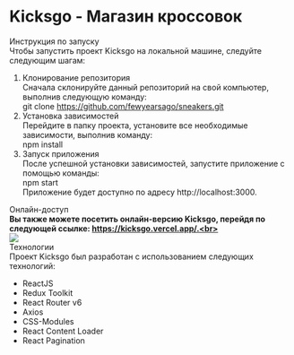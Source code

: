<h1>Kicksgo - Магазин кроссовок</h1>

Инструкция по запуску<br>
Чтобы запустить проект Kicksgo на локальной машине, следуйте следующим шагам:<br>

1. Клонирование репозитория<br>
Сначала склонируйте данный репозиторий на свой компьютер, выполнив следующую команду:<br>
git clone https://github.com/fewyearsago/sneakers.git<br>
2. Установка зависимостей<br>
Перейдите в папку проекта, установите все необходимые зависимости, выполнив команду:<br>
npm install<br>
3. Запуск приложения<br>
После успешной установки зависимостей, запустите приложение с помощью команды:<br>
npm start<br>
Приложение будет доступно по адресу http://localhost:3000.<br>

Онлайн-доступ<br>
<b>Вы также можете посетить онлайн-версию Kicksgo, перейдя по следующей ссылке: https://kicksgo.vercel.app/.<br></b><br>
<img src="https://mini.s-shot.ru/1600x0/JPEG/1600/Z100/?https%3A%2F%2Fkicksgo.vercel.app%2F">
<br>
Технологии<br>
Проект Kicksgo был разработан с использованием следующих технологий:<br>
- ReactJS
- Redux Toolkit
- React Router v6
- Axios
- CSS-Modules
- React Content Loader
- React Pagination

